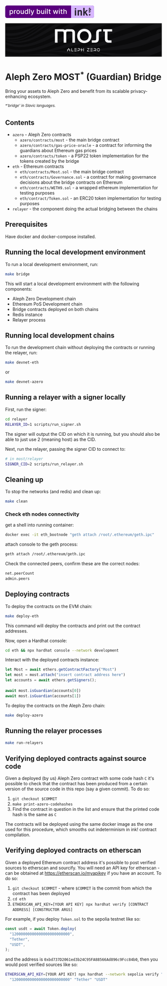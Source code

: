 [![Built with ink!](https://raw.githubusercontent.com/paritytech/ink/master/.images/badge_flat.svg)](https://github.com/paritytech/ink)

<img src="most_logo.png" alt="Most logo">

# Aleph Zero MOST<sup>*</sup> (Guardian) Bridge

Bring your assets to Aleph Zero and benefit from its scalable privacy-enhancing ecosystem.

<sup>_\*'bridge' in Slavic languages._</sup>

## Contents

* `azero` - Aleph Zero contracts
  * `azero/contracts/most` - the main bridge contract
  * `azero/contracts/gas-price-oracle` - a contract for informing the guardians about Ethereum gas prices
  * `azero/contracts/token` - a PSP22 token implementation for the tokens created by the bridge
* `eth` - Ethereum contracts
  * `eth/contracts/Most.sol` - the main bridge contract
  * `eth/contracts/Governance.sol` - a contract for making governance decisions about the bridge contracts on Ethereum
  * `eth/contracts/WETH9.sol` - a wrapped ethereum implementation for testing purposes
  * `eth/contract/Token.sol` - an ERC20 token implementation for testing purposes
* `relayer` - the component doing the actual bridging between the chains

## Prerequisites

Have docker and docker-compose installed.

## Running the local development environment

To run a local development environment, run:

```bash
make bridge
```

This will start a local development environment with the following components:
* Aleph Zero Development chain
* Ethereum PoS Development chain
* Bridge contracts deployed on both chains
* Redis instance
* Relayer process

## Running local development chains

To run the development chain without deploying the contracts or running the relayer, run:

```bash
make devnet-eth
```
or
```bash
make devnet-azero
```

## Running a relayer with a signer locally

First, run the signer:

```bash
cd relayer
RELAYER_ID=1 scripts/run_signer.sh
```

The signer will output the CID on which it is running, but you should also be able to just use 2 (meaning host) as the CID.

Next, run the relayer, passing the signer CID to connect to:

```bash
# in most/relayer
SIGNER_CID=2 scripts/run_relayer.sh
```

## Cleaning up

To stop the networks (and redis) and clean up:

```bash
make clean
```

### Check eth nodes connectivity

get a shell into running container:

```bash
docker exec -it eth_bootnode "geth attach /root/.ethereum/geth.ipc"
```

attach console to the geth process:

```bash
geth attach /root/.ethereum/geth.ipc
```

Check the connected peers, confirm these are the correct nodes:

```bash
net.peerCount
admin.peers
```

## Deploying contracts

To deploy the contracts on the EVM chain:

```bash
make deploy-eth
```

This command will deploy the contracts and print out the contract addresses.

Now, open a Hardhat console:

```bash
cd eth && npx hardhat console --network development
```

Interact with the deployed contracts instance:

```javascript
let Most = await ethers.getContractFactory("Most")
let most = most.attach("insert contract address here")
let accounts = await ethers.getSigners();

await most.isGuardian(accounts[0])
await most.isGuardian(accounts[1])
```

To deploy the contracts on the Aleph Zero chain:

```bash
make deploy-azero
```

## Running the relayer processes

```bash
make run-relayers
```

## Verifying deployed contracts against source code

Given a deployed (by us) Aleph Zero contract with some code hash `C` it's possible to check that the contract has been
produced from a certain version of the source code in this repo (say a given commit). To do so:

1. `git checkout $COMMIT`
2. `make print-azero-codehashes`
3. Find the contract in question in the list and ensure that the printed code hash is the same as `C`

The contracts will be deployed using the same docker image as the one used for this procedure, which smooths out
indeterminism in ink! contract compilation.

## Verifying deployed contracts on etherscan

Given a deployed Ethereum contract address it's possible to post verified sources to etherscan and sourcify. You will
need an API key for etherscan - can be obtained at https://etherscan.io/myapikey if you have an account. To do so:

1. `git checkout $COMMIT` - where `$COMMIT` is the commit from which the contract has been deployed
2. `cd eth`
3. `ETHERSCAN_API_KEY=[YOUR API KEY] npx hardhat verify [CONTRACT ADDRESS] [CONSTRUCTOR ARGS]`

For example, if you deploy `Token.sol` to the sepolia testnet like so:

```js
const usdt = await Token.deploy(
  "12000000000000000000000000",
  "Tether",
  "USDT",
);
```

and the address is `0xbd737D2061ed3b24C95FA88566Ad896c9Fcc84b0`, then you would post verified sources like so:

```bash
ETHERSCAN_API_KEY=[YOUR API KEY] npx hardhat --network sepolia verify "0xbd737D2061ed3b24C95FA88566Ad896c9Fcc84b0" \
  "12000000000000000000000000" "Tether" "USDT"
```
